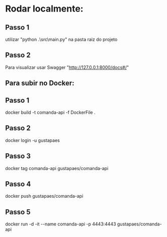 # Rodar localmente:

## Passo 1
utilizar "python .\src\main.py" na pasta raiz do projeto

## Passo 2
Para visualizar usar Swagger "http://127.0.0.1:8000/docs#/"


## Para subir no Docker:

## Passo 1
docker build -t comanda-api -f DockerFile .

## Passo 2
docker login -u gustapaes

## Passo 3
docker tag comanda-api gustapaes/comanda-api

## Passo 4
docker push gustapaes/comanda-api

## Passo 5
docker run -d -it --name comanda-api -p 4443:4443 gustapaes/comanda-api